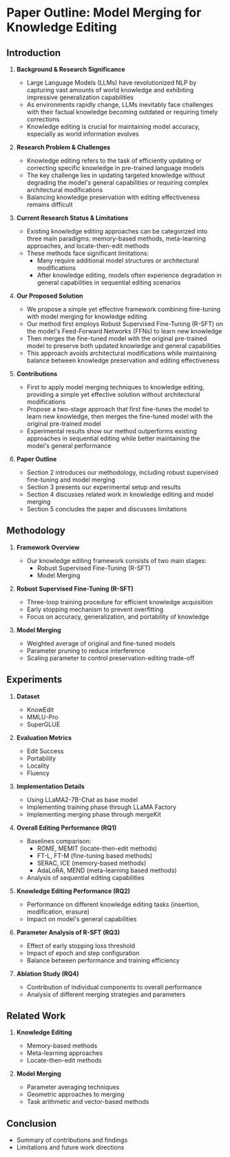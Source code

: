 # Paper Outline: Model Merging for Knowledge Editing

## Introduction

1. **Background & Research Significance**
	- Large Language Models (LLMs) have revolutionized NLP by capturing vast amounts of world knowledge and exhibiting impressive generalization capabilities
	- As environments rapidly change, LLMs inevitably face challenges with their factual knowledge becoming outdated or requiring timely corrections
	- Knowledge editing is crucial for maintaining model accuracy, especially as world information evolves
2. **Research Problem & Challenges**
	- Knowledge editing refers to the task of efficiently updating or correcting specific knowledge in pre-trained language models
	- The key challenge lies in updating targeted knowledge without degrading the model's general capabilities or requiring complex architectural modifications
	- Balancing knowledge preservation with editing effectiveness remains difficult
3. **Current Research Status & Limitations**
	- Existing knowledge editing approaches can be categorized into three main paradigms: memory-based methods, meta-learning approaches, and locate-then-edit methods
	- These methods face significant limitations:
		- Many require additional model structures or architectural modifications
		- After knowledge editing, models often experience degradation in general capabilities in sequential editing scenarios
4. **Our Proposed Solution**
	- We propose a simple yet effective framework combining fine-tuning with model merging for knowledge editing
	- Our method first employs Robust Supervised Fine-Tuning (R-SFT) on the model's Feed-Forward Networks (FFNs) to learn new knowledge
	- Then merges the fine-tuned model with the original pre-trained model to preserve both updated knowledge and general capabilities
	- This approach avoids architectural modifications while maintaining balance between knowledge preservation and editing effectiveness

5. **Contributions**
	- First to apply model merging techniques to knowledge editing, providing a simple yet effective solution without architectural modifications
	- Propose a two-stage approach that first fine-tunes the model to learn new knowledge, then merges the fine-tuned model with the original pre-trained model
	- Experimental results show our method outperforms existing approaches in sequential editing while better maintaining the model's general performance
6. **Paper Outline**
	- Section 2 introduces our methodology, including robust supervised fine-tuning and model merging
	- Section 3 presents our experimental setup and results
	- Section 4 discusses related work in knowledge editing and model merging
	- Section 5 concludes the paper and discusses limitations

## Methodology
1. **Framework Overview**
	- Our knowledge editing framework consists of two main stages:
		- Robust Supervised Fine-Tuning (R-SFT)
		- Model Merging

2. **Robust Supervised Fine-Tuning (R-SFT)**
	- Three-loop training procedure for efficient knowledge acquisition
	- Early stopping mechanism to prevent overfitting
	- Focus on accuracy, generalization, and portability of knowledge

3. **Model Merging**
	- Weighted average of original and fine-tuned models
	- Parameter pruning to reduce interference
	- Scaling parameter to control preservation-editing trade-off

## Experiments
1. **Dataset**
   - KnowEdit
   - MMLU-Pro
   - SuperGLUE

2. **Evaluation Metrics**
   - Edit Success
   - Portability
   - Locality
   - Fluency

3. **Implementation Details**
   - Using LLaMA2-7B-Chat as base model
   - Implementing training phase through LLaMA Factory
   - Implementing merging phase through mergeKit

4. **Overall Editing Performance (RQ1)**
   - Baselines comparison:
     - ROME, MEMIT (locate-then-edit methods)
     - FT-L, FT-M (fine-tuning based methods)
     - SERAC, ICE (memory-based methods)
     - AdaLoRA, MEND (meta-learning based methods)
   - Analysis of sequential editing capabilities

5. **Knowledge Editing Performance (RQ2)**
   - Performance on different knowledge editing tasks (insertion, modification, erasure)
   - Impact on model's general capabilities

6. **Parameter Analysis of R-SFT (RQ3)**
   - Effect of early stopping loss threshold
   - Impact of epoch and step configuration
   - Balance between performance and training efficiency

7. **Ablation Study (RQ4)**
   - Contribution of individual components to overall performance
   - Analysis of different merging strategies and parameters

## Related Work
1. **Knowledge Editing**
   - Memory-based methods
   - Meta-learning approaches
   - Locate-then-edit methods

2. **Model Merging**
   - Parameter averaging techniques
   - Geometric approaches to merging
   - Task arithmetic and vector-based methods

## Conclusion
- Summary of contributions and findings
- Limitations and future work directions